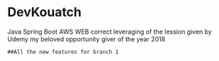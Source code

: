 # DevKouatch
Java Spring Boot  AWS  WEB correct leveraging of the lession given by  Udemy my beloved opportunity giver of the year 2018
````````
##All the new features for branch 1
